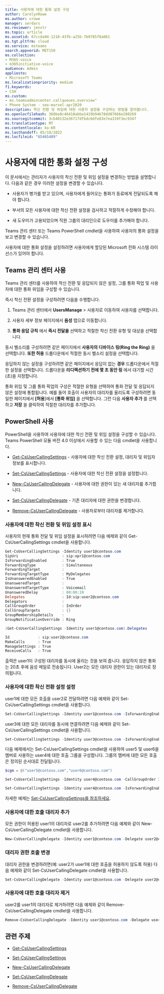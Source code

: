 ```yaml
---
title: 사용자에 대한 통화 설정 구성
author: CarolynRowe
ms.author: crowe
manager: serdars
ms.reviewer: jenstr
ms.topic: article
ms.assetid: 67ccda94-1210-43fb-a25b-7b9785f8a061
ms.tgt.pltfrm: cloud
ms.service: msteams
search.appverid: MET150
ms.collection:
- M365-voice
- m365initiative-voice
audience: Admin
appliesto:
- Microsoft Teams
ms.localizationpriority: medium
f1.keywords:
- CSH
ms.custom:
- ms.teamsadmincenter.callqueues.overview"
- Phone System - seo-marvel-apr2020
description: 착신 전환 및 위임에 대한 사용자 설정을 구성하는 방법을 알아봅니다.
ms.openlocfilehash: 360be8c46418abba1419b94678dd87666e280269
ms.sourcegitcommit: 3cb40132e36717dfbdc6dfe83e7ea319f3ec9347
ms.translationtype: MT
ms.contentlocale: ko-KR
ms.lasthandoff: 05/18/2022
ms.locfileid: "65465489"
---
```

# <a name="configure-call-settings-for-your-users"></a>사용자에 대한 통화 설정 구성

이 문서에서는 관리자가 사용자의 착신 전환 및 위임 설정을 변경하는 방법을 설명합니다. 다음과 같은 경우 이러한 설정을 변경할 수 있습니다.

- 사용자가 병가를 받고 있으며, 사용자에게 들어오는 통화가 동료에게 전달되도록 해야 합니다.

- 부서의 모든 사용자에 대한 착신 전환 설정을 검사하고 적절하게 수정해야 합니다.

- 새 도우미가 고용되었으며 직원 그룹의 대리인으로 도우미를 추가해야 합니다.

Teams 관리 센터 또는 Teams PowerShell cmdlet을 사용하여 사용자의 통화 설정을 보고 변경할 수 있습니다.

사용자에 대한 통화 설정을 설정하려면 사용자에게 할당된 Microsoft 전화 시스템 라이선스가 있어야 합니다.

## <a name="use-the-teams-admin-center"></a>Teams 관리 센터 사용

Teams 관리 센터를 사용하여 착신 전환 및 응답되지 않은 설정, 그룹 통화 픽업 및 사용자에 대한 통화 위임을 구성할 수 있습니다. 

즉시 착신 전환 설정을 구성하려면 다음을 수행합니다.

1. Teams 관리 센터에서 **UsersManage**  >  사용자로 이동하여 사용자를 선택합니다.

2. 사용자 세부 정보 페이지에서 **음성** 탭으로 이동합니다.

3. **통화 응답 규칙** 에서 **즉시 전달을** 선택하고 적절한 착신 전환 유형 및 대상을 선택합니다.

동시 벨소리를 구성하려면 같은 페이지에서 **사용자의 디바이스 링(Ring the Ring)** 을 선택합니다. **또한 허용** 드롭다운에서 적절한 동시 벨소리 설정을 선택합니다.

응답하지 않는 설정을 구성하려면 같은 페이지에서 응답이 없는 **경우** 드롭다운에서 적절한 설정을 선택합니다. 드롭다운을 **리디렉션하기 전에 몇 초 동안 링** 에서 대기할 시간(초)을 지정합니다.

통화 위임 및 그룹 통화 픽업의 구성은 적절한 유형을 선택하여 통화 전달 및 응답되지 않은 설정에 통합됩니다. 예를 들어 호출이 사용자의 대리자를 울리도록 구성하려면 동일한 페이지에서 **[허용**]에서 **[통화 위임]** 을 선택합니다. 그런 다음 **사용자 추가** 를 선택하고 **저장** 을 클릭하여 적절한 대리자를 추가합니다.


## <a name="use-powershell"></a>PowerShell 사용

PowerShell을 사용하여 사용자에 대한 착신 전환 및 위임 설정을 구성할 수 있습니다.  Teams PowerShell 모듈 버전 4.0 이상에서 사용할 수 있는 다음 cmdlet을 사용합니다.

- [Get-CsUserCallingSettings](/powershell/module/teams/get-csusercallingsettings?view=teams-ps) - 사용자에 대한 착신 전환 설정, 대리자 및 위임자 정보를 표시합니다.

- [Set-CsUserCallingSettings](/powershell/module/teams/set-csusercallingsettings?view=teams-ps) - 사용자에 대한 착신 전환 설정을 설정합니다.

- [New-CsUserCallingDelegate](/powershell/module/teams/new-csusercallingdelegate?view=teams-ps) - 사용자에 대한 권한이 있는 새 대리자를 추가합니다.

-   [Set-CsUserCallingDelegate](/powershell/module/teams/set-csusercallingdelegate?view=teams-ps) - 기존 대리자에 대한 권한을 변경합니다.

-   [Remove-CsUserCallingDelegate](/powershell/module/teams/remove-csusercallingdelegate?view=teams-ps) - 사용자로부터 대리자를 제거합니다.


### <a name="display-call-forward-and-delegation-settings-for-a-user"></a>사용자에 대한 착신 전환 및 위임 설정 표시

사용자의 현재 통화 전달 및 위임 설정을 표시하려면 다음 예제와 같이 Get-CsUserCallingSettings cmdlet을 사용합니다.

```PowerShell
Get-CsUserCallingSettings -Identity user1@contoso.com
SipUri                    : sip:opr1@contoso.com
IsForwardingEnabled       : True
ForwardingType            : Simultaneous
ForwardingTarget          :
ForwardingTargetType      : MyDelegates
IsUnansweredEnabled       : True
UnansweredTarget          :
UnansweredTargetType      : Voicemail
UnansweredDelay           : 00:00:20
Delegates                 : Id:sip:user2@contoso.com
Delegators                : 
CallGroupOrder            : InOrder
CallGroupTargets          : {}
GroupMembershipDetails    :
GroupNotificationOverride : Ring

(Get-CsUserCallingSettings -Identity user1@contoso.com).Delegates

Id             : sip:user2@contoso.com
MakeCalls      : True
ManageSettings : True
ReceiveCalls   : True
```

출력은 user1이 구성된 대리자를 동시에 울리는 것을 보여 줍니다. 응답하지 않은 통화는 20초 후에 음성 메일로 전송됩니다. User2는 모든 대리자 권한이 있는 대리자로 정의됩니다.


### <a name="set-call-forward-settings-for-a-user"></a>사용자에 대한 착신 전환 설정 설정

user1에 대한 모든 호출을 user2로 전달하려면 다음 예제와 같이 Set-CsUserCallingSettings cmdlet을 사용합니다. 

```PowerShell
Set-CsUserCallingSettings -Identity user1@contoso.com -IsForwardingEnabled $true -ForwardingType Immediate -ForwardingTargetType SingleTarget -ForwardingTarget user2@contoso.com
```

user3에 대한 모든 대리자를 동시에 연결하려면 다음 예제와 같이 Set-CsUserCallingSettings cmdlet을 사용합니다. 

```PowerShell
Set-CsUserCallingSettings -Identity user3@contoso.com -IsForwardingEnabled $true -ForwardingType Simultaneous -ForwardingTargetType MyDelegates
```

다음 예제에서는 Set-CsUserCallingSettings cmdlet을 사용하여 user5 및 user6을 멤버로 사용하는 user4에 대한 호출 그룹을 구성합니다. 그룹의 멤버에 대한 모든 호출은 정의된 순서대로 전달됩니다. 

```PowerShell
$cgm = @("user5@contoso.com","user6@contoso.com")

Set-CsUserCallingSettings -Identity user4@contoso.com -CallGroupOrder InOrder -CallGroupTargets $cgm

Set-CsUserCallingSettings -Identity user4@contoso.com -IsForwardingEnabled $true -ForwardingType Immediate -ForwardingTargetType Group
```

자세한 예제는 [Set-CsUserCallingSettings를 참조하세요](/powershell/module/teams/get-csusercallingsettings?view=teams-ps).

### <a name="add-a-calling-delegate-for-a-user"></a>사용자에 대한 호출 대리자 추가

모든 권한이 허용된 user1의 대리자로 user2를 추가하려면 다음 예제와 같이 New-CsUserCallingDelegate cmdlet을 사용합니다. 

```PowerShell
New-CsUserCallingDelegate -Identity user1@contoso.com -Delegate user2@contoso.com -MakeCalls $true -ReceiveCalls $true -ManageSettings $true
```

### <a name="change-calling-delegate-permissions"></a>대리자 권한 호출 변경

대리자 권한을 변경하려면(예: user2가 user1에 대한 호출을 허용하지 않도록 허용) 다음 예제와 같이 Set-CsUserCallingDelegate cmdlet을 사용합니다. 

```PowerShell
Set-CsUserCallingDelegate -Identity user1@contoso.com -Delegate user2@contoso.com -MakeCalls $false
```

### <a name="remove-a-calling-delegate-for-a-user"></a>사용자에 대한 호출 대리자 제거

user2를 user1의 대리자로 제거하려면 다음 예제와 같이 Remove-CsUserCallingDelegate cmdlet을 사용합니다. 

```PowerShell
Remove-CsUserCallingDelegate -Identity user1@contoso.com -Delegate user2@contoso.com
```


## <a name="related-topics"></a>관련 주제

- [Get-CsUserCallingSettings](/powershell/module/teams/get-csusercallingsettings?view=teams-ps) 

- [Set-CsUserCallingSettings](/powershell/module/teams/set-csusercallingsettings?view=teams-ps) 

- [New-CsUserCallingDelegate](/powershell/module/teams/new-csusercallingdelegate?view=teams-ps) 

-   [Set-CsUserCallingDelegate](/powershell/module/teams/set-csusercallingdelegate?view=teams-ps) 

-   [Remove-CsUserCallingDelegate](/powershell/module/teams/remove-csusercallingdelegate?view=teams-ps) 
